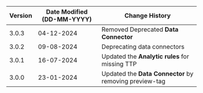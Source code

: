 | **Version** | **Date Modified (DD-MM-YYYY)** | **Change History**                                                        |
|-------------|--------------------------------|---------------------------------------------------------------------------|
| 3.0.3       | 04-12-2024                     | Removed Deprecated **Data Connector**                                     |
| 3.0.2       | 09-08-2024                     | Deprecating data connectors                                               |
| 3.0.1       | 16-07-2024                     | Updated the **Analytic rules** for missing TTP					   		   |
| 3.0.0       | 23-01-2024                     | Updated the **Data Connector** by removing preview-tag   				   |